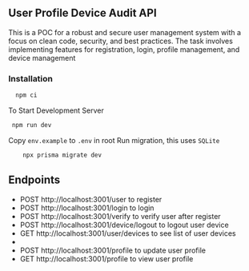 ## User Profile Device Audit API

This is a POC for a robust and secure user management system with a focus on clean code, security, and best practices.
The task involves implementing features for registration, login, profile management, and device management

### Installation

```bash
  npm ci
```

To Start Development Server

```bash
 npm run dev
```

Copy `env.example` to  `.env` in root
Run migration, this uses `SQLite`

```bash
    npx prisma migrate dev
```

## Endpoints

* POST http://localhost:3001/user to register
* POST http://localhost:3001/login to login
* POST http://localhost:3001/verify to verify user after register
* POST http://localhost:3001/device/logout to logout user device
* GET http://localhost:3001/user/devices to see list of user devices
*
* POST http://localhost:3001/profile to update user profile
* GET http://localhost:3001/profile to view user profile
